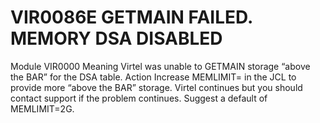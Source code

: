 # VIR0086E GETMAIN FAILED. MEMORY DSA DISABLED
Module
    	VIR0000
Meaning
    	Virtel was unable to GETMAIN storage “above the BAR” for the DSA table.
Action
    Increase MEMLIMIT= in the JCL to provide more “above the BAR” storage. Virtel continues but you should contact support if the problem continues. Suggest a default of MEMLIMIT=2G.
